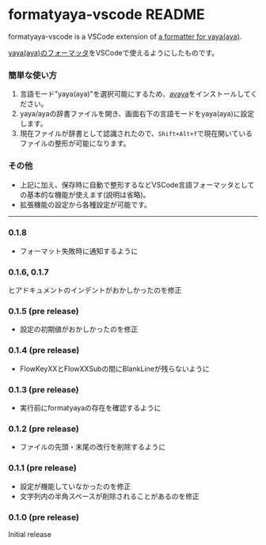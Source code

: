 # formatyaya-vscode README

formatyaya-vscode is a VSCode extension of [a formatter for yaya(aya)](https://github.com/apxxxxxxe/formatyaya).

[yaya(aya)のフォーマッタ](https://github.com/apxxxxxxe/formatyaya)をVSCodeで使えるようにしたものです。

### 簡単な使い方
1. 言語モード"yaya(aya)"を選択可能にするため、[ayaya](https://marketplace.visualstudio.com/items?itemName=steve02081504.ayaya)をインストールしてください。
2. yaya/ayaの辞書ファイルを開き、画面右下の言語モードをyaya(aya)に設定します。
3. 現在ファイルが辞書として認識されたので、```Shift+Alt+f```で現在開いているファイルの整形が可能になります。

### その他
- 上記に加え、保存時に自動で整形するなどVSCode言語フォーマッタとしての基本的な機能が使えます(説明は省略)。
- 拡張機能の設定から各種設定が可能です。

---

### 0.1.8

- フォーマット失敗時に通知するように

### 0.1.6, 0.1.7

ヒアドキュメントのインデントがおかしかったのを修正

### 0.1.5 (pre release)

- 設定の初期値がおかしかったのを修正

### 0.1.4 (pre release)

- FlowKeyXXとFlowXXSubの間にBlankLineが残らないように

### 0.1.3 (pre release)

- 実行前にformatyayaの存在を確認するように

### 0.1.2 (pre release)

- ファイルの先頭・末尾の改行を削除するように

### 0.1.1 (pre release)

- 設定が機能していなかったのを修正
- 文字列内の半角スペースが削除されることがあるのを修正

### 0.1.0 (pre release)

Initial release
